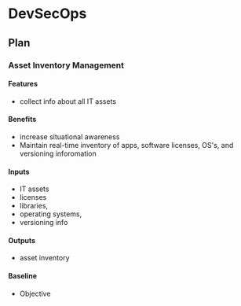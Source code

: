 # DevSecOps

## Plan

### Asset Inventory Management

#### Features
 - collect info about all IT assets

#### Benefits
 - increase situational awareness
 - Maintain real-time inventory of apps, software licenses, OS's, and versioning inforomation

#### Inputs
 - IT assets
 - licenses
 - libraries,
 - operating systems,
 - versioning info

#### Outputs
 - asset inventory

#### Baseline
 - Objective
